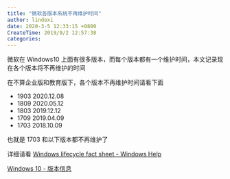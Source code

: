 ```yaml
---
title: "微软各版本系统不再维护时间"
author: lindexi
date: 2020-3-5 12:33:15 +0800
CreateTime: 2019/9/2 12:57:38
categories: 
---
```


微软在 Windows10 上面有很多版本，而每个版本都有一个维护时间，本文记录现在各个版本将不再维护的时间

<!--more-->


<!-- CreateTime:2019/9/2 12:57:38 -->

<!-- csdn -->

在不算企业版和教育版下，各个版本不再维护时间请看下面

- 1903 2020.12.08
- 1809 2020.05.12
- 1803 2019.12.12
- 1709 2019.04.09
- 1703 2018.10.09

也就是 1703 和以下版本都不再维护了

详细请看 [Windows lifecycle fact sheet - Windows Help](https://support.microsoft.com/en-us/help/13853/windows-lifecycle-fact-sheet )

[Windows 10 - 版本信息](https://docs.microsoft.com/zh-cn/windows/release-information/ )

